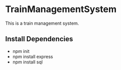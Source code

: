 # TrainManagementSystem
This is a train management system.

## Install Dependencies
* npm init <br>
* npm install express <br>
* npm install sql <br>
